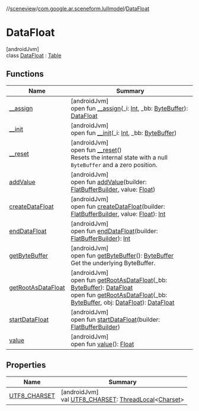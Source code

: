 //[sceneview](../../../index.md)/[com.google.ar.sceneform.lullmodel](../index.md)/[DataFloat](index.md)

# DataFloat

[androidJvm]\
class [DataFloat](index.md) : [Table](../../com.google.flatbuffers/-table/index.md)

## Functions

| Name | Summary |
|---|---|
| [__assign](__assign.md) | [androidJvm]<br>open fun [__assign](__assign.md)(_i: [Int](https://kotlinlang.org/api/latest/jvm/stdlib/kotlin/-int/index.html), _bb: [ByteBuffer](https://developer.android.com/reference/kotlin/java/nio/ByteBuffer.html)): [DataFloat](index.md) |
| [__init](__init.md) | [androidJvm]<br>open fun [__init](__init.md)(_i: [Int](https://kotlinlang.org/api/latest/jvm/stdlib/kotlin/-int/index.html), _bb: [ByteBuffer](https://developer.android.com/reference/kotlin/java/nio/ByteBuffer.html)) |
| [__reset](../../com.google.flatbuffers/-table/__reset.md) | [androidJvm]<br>open fun [__reset](../../com.google.flatbuffers/-table/__reset.md)()<br>Resets the internal state with a null `ByteBuffer` and a zero position. |
| [addValue](add-value.md) | [androidJvm]<br>open fun [addValue](add-value.md)(builder: [FlatBufferBuilder](../../com.google.flatbuffers/-flat-buffer-builder/index.md), value: [Float](https://kotlinlang.org/api/latest/jvm/stdlib/kotlin/-float/index.html)) |
| [createDataFloat](create-data-float.md) | [androidJvm]<br>open fun [createDataFloat](create-data-float.md)(builder: [FlatBufferBuilder](../../com.google.flatbuffers/-flat-buffer-builder/index.md), value: [Float](https://kotlinlang.org/api/latest/jvm/stdlib/kotlin/-float/index.html)): [Int](https://kotlinlang.org/api/latest/jvm/stdlib/kotlin/-int/index.html) |
| [endDataFloat](end-data-float.md) | [androidJvm]<br>open fun [endDataFloat](end-data-float.md)(builder: [FlatBufferBuilder](../../com.google.flatbuffers/-flat-buffer-builder/index.md)): [Int](https://kotlinlang.org/api/latest/jvm/stdlib/kotlin/-int/index.html) |
| [getByteBuffer](../../com.google.flatbuffers/-table/get-byte-buffer.md) | [androidJvm]<br>open fun [getByteBuffer](../../com.google.flatbuffers/-table/get-byte-buffer.md)(): [ByteBuffer](https://developer.android.com/reference/kotlin/java/nio/ByteBuffer.html)<br>Get the underlying ByteBuffer. |
| [getRootAsDataFloat](get-root-as-data-float.md) | [androidJvm]<br>open fun [getRootAsDataFloat](get-root-as-data-float.md)(_bb: [ByteBuffer](https://developer.android.com/reference/kotlin/java/nio/ByteBuffer.html)): [DataFloat](index.md)<br>open fun [getRootAsDataFloat](get-root-as-data-float.md)(_bb: [ByteBuffer](https://developer.android.com/reference/kotlin/java/nio/ByteBuffer.html), obj: [DataFloat](index.md)): [DataFloat](index.md) |
| [startDataFloat](start-data-float.md) | [androidJvm]<br>open fun [startDataFloat](start-data-float.md)(builder: [FlatBufferBuilder](../../com.google.flatbuffers/-flat-buffer-builder/index.md)) |
| [value](value.md) | [androidJvm]<br>open fun [value](value.md)(): [Float](https://kotlinlang.org/api/latest/jvm/stdlib/kotlin/-float/index.html) |

## Properties

| Name | Summary |
|---|---|
| [UTF8_CHARSET](../../com.google.flatbuffers/-table/-u-t-f8_-c-h-a-r-s-e-t.md) | [androidJvm]<br>val [UTF8_CHARSET](../../com.google.flatbuffers/-table/-u-t-f8_-c-h-a-r-s-e-t.md): [ThreadLocal](https://developer.android.com/reference/kotlin/java/lang/ThreadLocal.html)&lt;[Charset](https://developer.android.com/reference/kotlin/java/nio/charset/Charset.html)&gt; |
